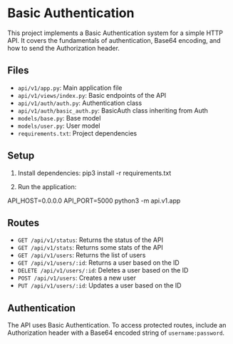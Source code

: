 # Basic Authentication

This project implements a Basic Authentication system for a simple HTTP API. It covers the fundamentals of authentication, Base64 encoding, and how to send the Authorization header.

## Files

- `api/v1/app.py`: Main application file
- `api/v1/views/index.py`: Basic endpoints of the API
- `api/v1/auth/auth.py`: Authentication class
- `api/v1/auth/basic_auth.py`: BasicAuth class inheriting from Auth
- `models/base.py`: Base model
- `models/user.py`: User model
- `requirements.txt`: Project dependencies

## Setup

1. Install dependencies:
pip3 install -r requirements.txt

2. Run the application:

API_HOST=0.0.0.0 API_PORT=5000 python3 -m api.v1.app

## Routes

- `GET /api/v1/status`: Returns the status of the API
- `GET /api/v1/stats`: Returns some stats of the API
- `GET /api/v1/users`: Returns the list of users
- `GET /api/v1/users/:id`: Returns a user based on the ID
- `DELETE /api/v1/users/:id`: Deletes a user based on the ID
- `POST /api/v1/users`: Creates a new user
- `PUT /api/v1/users/:id`: Updates a user based on the ID

## Authentication

The API uses Basic Authentication. To access protected routes, include an Authorization header with a Base64 encoded string of `username:password`.

